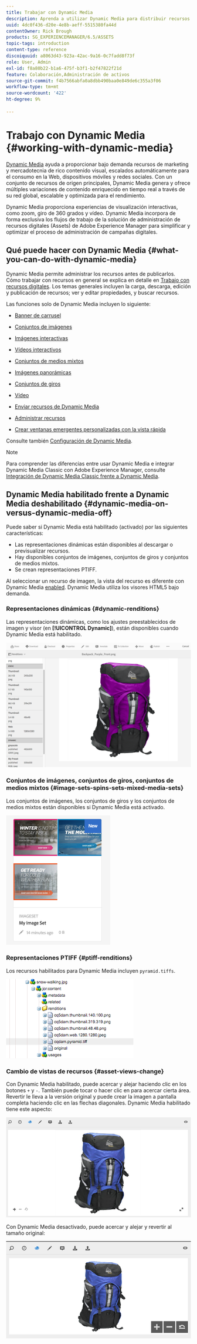 ```yaml
---
title: Trabajar con Dynamic Media
description: Aprenda a utilizar Dynamic Media para distribuir recursos para consumo en sitios web, móviles y sociales.
uuid: 4dc0f436-d20e-4e8b-aeff-5515380fa44d
contentOwner: Rick Brough
products: SG_EXPERIENCEMANAGER/6.5/ASSETS
topic-tags: introduction
content-type: reference
discoiquuid: a8063d43-923a-42ac-9a16-0c7fadd8f73f
role: User, Admin
exl-id: f8a80b22-b1a6-475f-b3f1-b2f47822f21d
feature: Colaboración,Administración de activos
source-git-commit: f4b7566abfa0a8dbb490baa0e849de6c355a3f06
workflow-type: tm+mt
source-wordcount: '422'
ht-degree: 9%

---
```


# Trabajo con Dynamic Media {#working-with-dynamic-media}

[Dynamic Media](https://business.adobe.com/products/experience-manager/assets/dynamic-media.html) ayuda a proporcionar bajo demanda recursos de marketing y mercadotecnia de rico contenido visual, escalados automáticamente para el consumo en la Web, dispositivos móviles y redes sociales. Con un conjunto de recursos de origen principales, Dynamic Media genera y ofrece múltiples variaciones de contenido enriquecido en tiempo real a través de su red global, escalable y optimizada para el rendimiento.

Dynamic Media proporciona experiencias de visualización interactivas, como zoom, giro de 360 grados y vídeo. Dynamic Media incorpora de forma exclusiva los flujos de trabajo de la solución de administración de recursos digitales (Assets) de Adobe Experience Manager para simplificar y optimizar el proceso de administración de campañas digitales.

<!-- >ARTICLE IS MISSING. GIVES 404 [!NOTE]
>
>A Community article is available on [Working with Adobe Experience Manager and Dynamic Media](https://helpx.adobe.com/experience-manager/using/aem_dynamic_media.html). -->

## Qué puede hacer con Dynamic Media {#what-you-can-do-with-dynamic-media}

Dynamic Media permite administrar los recursos antes de publicarlos. Cómo trabajar con recursos en general se explica en detalle en [Trabajo con recursos digitales](manage-assets.md). Los temas generales incluyen la carga, descarga, edición y publicación de recursos; ver y editar propiedades, y buscar recursos.

Las funciones solo de Dynamic Media incluyen lo siguiente:

* [Banner de carrusel](carousel-banners.md)
* [Conjuntos de imágenes](image-sets.md)
* [Imágenes interactivas](interactive-images.md)
* [Vídeos interactivos](interactive-videos.md)
* [Conjuntos de medios mixtos](mixed-media-sets.md)
* [Imágenes panorámicas](panoramic-images.md)

* [Conjuntos de giros](spin-sets.md)
* [Vídeo](video.md)
* [Enviar recursos de Dynamic Media](delivering-dynamic-media-assets.md)
* [Administrar recursos](managing-assets.md)
* [Crear ventanas emergentes personalizadas con la vista rápida](custom-pop-ups.md)

Consulte también [Configuración de Dynamic Media](administering-dynamic-media.md).

>[!NOTE]
>
>Para comprender las diferencias entre usar Dynamic Media e integrar Dynamic Media Classic con Adobe Experience Manager, consulte [Integración de Dynamic Media Classic frente a Dynamic Media](/help/sites-administering/scene7.md#aem-scene-integration-versus-dynamic-media).

## Dynamic Media habilitado frente a Dynamic Media deshabilitado {#dynamic-media-on-versus-dynamic-media-off}

Puede saber si Dynamic Media está habilitado (activado) por las siguientes características:

* Las representaciones dinámicas están disponibles al descargar o previsualizar recursos.
* Hay disponibles conjuntos de imágenes, conjuntos de giros y conjuntos de medios mixtos.
* Se crean representaciones PTIFF.

Al seleccionar un recurso de imagen, la vista del recurso es diferente con Dynamic Media [enabled](config-dynamic.md#enabling-dynamic-media). Dynamic Media utiliza los visores HTML5 bajo demanda.

### Representaciones dinámicas {#dynamic-renditions}

Las representaciones dinámicas, como los ajustes preestablecidos de imagen y visor (en **[!UICONTROL Dynamic]**), están disponibles cuando Dynamic Media está habilitado.

![chlimage_1-358](assets/chlimage_1-358.png)

### Conjuntos de imágenes, conjuntos de giros, conjuntos de medios mixtos {#image-sets-spins-sets-mixed-media-sets}

Los conjuntos de imágenes, los conjuntos de giros y los conjuntos de medios mixtos están disponibles si Dynamic Media está activado.

![chlimage_1-359](assets/chlimage_1-359.png)

### Representaciones PTIFF {#ptiff-renditions}

Los recursos habilitados para Dynamic Media incluyen `pyramid.tiffs`.

![chlimage_1-360](assets/chlimage_1-360.png)

### Cambio de vistas de recursos {#asset-views-change}

Con Dynamic Media habilitado, puede acercar y alejar haciendo clic en los botones `+` y `-`. También puede tocar o hacer clic en para acercar cierta área. Revertir le lleva a la versión original y puede crear la imagen a pantalla completa haciendo clic en las flechas diagonales. Dynamic Media habilitado tiene este aspecto:

![chlimage_1-361](assets/chlimage_1-361.png)

Con Dynamic Media desactivado, puede acercar y alejar y revertir al tamaño original:

![chlimage_1-362](assets/chlimage_1-362.png)
